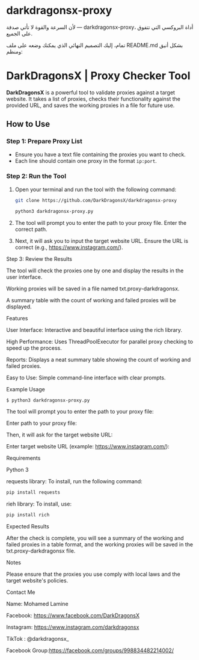 # darkdragonsx-proxy
لأن السرعة والقوة لا تأتي صدفة — darkdragonsx-proxy، أداة البروكسي التي تتفوق على الجميع.

تمام، إليك التصميم النهائي الذي يمكنك وضعه على ملف README.md بشكل أنيق ومنظم:

# DarkDragonsX | Proxy Checker Tool

**DarkDragonsX** is a powerful tool to validate proxies against a target website. It takes a list of proxies, checks their functionality against the provided URL, and saves the working proxies in a file for future use.

## How to Use

### Step 1: Prepare Proxy List
- Ensure you have a text file containing the proxies you want to check.
- Each line should contain one proxy in the format `ip:port`.

### Step 2: Run the Tool
1. Open your terminal and run the tool with the following command:

   ```bash
   git clone https://github.com/DarkDragonsX/darkdragonsx-proxy
   ```
   ```bash
   python3 darkdragonsx-proxy.py

3. The tool will prompt you to enter the path to your proxy file. Enter the correct path.


4. Next, it will ask you to input the target website URL. Ensure the URL is correct (e.g., https://www.instagram.com/).



Step 3: Review the Results

The tool will check the proxies one by one and display the results in the user interface.

Working proxies will be saved in a file named txt.proxy-darkdragonsx.

A summary table with the count of working and failed proxies will be displayed.


Features

User Interface: Interactive and beautiful interface using the rich library.

High Performance: Uses ThreadPoolExecutor for parallel proxy checking to speed up the process.

Reports: Displays a neat summary table showing the count of working and failed proxies.

Easy to Use: Simple command-line interface with clear prompts.


Example Usage
 ```bash
$ python3 darkdragonsx-proxy.py
```
The tool will prompt you to enter the path to your proxy file:

Enter path to your proxy file:

Then, it will ask for the target website URL:

Enter target website URL (example: https://www.instagram.com/):


Requirements

Python 3

requests library: To install, run the following command:
 ```bash
pip install requests
```
rieh library: To install, use:
```bash
pip install rich
```

Expected Results


After the check is complete, you will see a summary of the working and failed proxies in a table format, and the working proxies will be saved in the txt.proxy-darkdragonsx file.

Notes

Please ensure that the proxies you use comply with local laws and the target website's policies.


Contact Me

Name: Mohamed Lamine

Facebook: https://www.facebook.com/DarkDragonsX

Instagram: https://www.instagram.com/darkdragonsx

TikTok : @darkdragonsx_

Facebook Group:https://facebook.com/groups/998834482214002/

